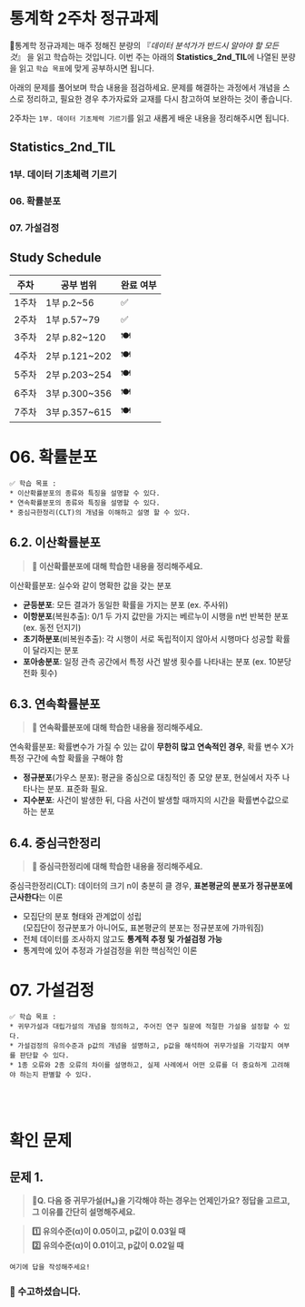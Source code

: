 # 통계학 2주차 정규과제

📌통계학 정규과제는 매주 정해진 분량의 『*데이터 분석가가 반드시 알아야 할 모든 것*』 을 읽고 학습하는 것입니다. 이번 주는 아래의 **Statistics_2nd_TIL**에 나열된 분량을 읽고 `학습 목표`에 맞게 공부하시면 됩니다.

아래의 문제를 풀어보며 학습 내용을 점검하세요. 문제를 해결하는 과정에서 개념을 스스로 정리하고, 필요한 경우 추가자료와 교재를 다시 참고하여 보완하는 것이 좋습니다.

2주차는 `1부. 데이터 기초체력 기르기`를 읽고 새롭게 배운 내용을 정리해주시면 됩니다.


## Statistics_2nd_TIL

### 1부. 데이터 기초체력 기르기
### 06. 확률분포
### 07. 가설검정

## Study Schedule

|주차 | 공부 범위     | 완료 여부 |
|----|----------------|----------|
|1주차| 1부 p.2~56     | ✅      |
|2주차| 1부 p.57~79    | ✅      | 
|3주차| 2부 p.82~120   | 🍽️      | 
|4주차| 2부 p.121~202  | 🍽️      | 
|5주차| 2부 p.203~254  | 🍽️      | 
|6주차| 3부 p.300~356  | 🍽️      | 
|7주차| 3부 p.357~615  | 🍽️      |

<!-- 여기까진 그대로 둬 주세요-->

# 06. 확률분포

```
✅ 학습 목표 :
* 이산확률분포의 종류와 특징을 설명할 수 있다.
* 연속확률분포의 종류와 특징을 설명할 수 있다. 
* 중심극한정리(CLT)의 개념을 이해하고 설명 할 수 있다.
```

## 6.2. 이산확률분포

> **🧚 이산확률분포에 대해 학습한 내용을 정리해주세요.**

<!--수식과 공식을 암기하기보다는 분포의 개념과 특성을 위주로 공부해주세요. 분석 대상의 데이터가 어떠한 확률분포의 특성을 가지고 있는지를 아는 것이 더 중요합니다.-->

이산확률분포: 실수와 같이 명확한 값을 갖는 분포   

- **균등분포**: 모든 결과가 동일한 확률을 가지는 분포 (ex. 주사위)
- **이항분포**(복원추출): 0/1 두 가지 값만을 가지는 베르누이 시행을 n번 반복한 분포 (ex. 동전 던지기)
- **초기하분포**(비복원추출): 각 시행이 서로 독립적이지 않아서 시행마다 성공할 확률이 달라지는 분포 
- **포아송분포**: 일정 관측 공간에서 특정 사건 발생 횟수를 나타내는 분포 (ex. 10분당 전화 횟수)

## 6.3. 연속확률분포

> **🧚 연속확률분포에 대해 학습한 내용을 정리해주세요.**

<!--수식과 공식을 암기하기보다는 분포의 개념과 특성을 위주로 공부해주세요. 분석 대상의 데이터가 어떠한 확률분포의 특성을 가지고 있는지를 아는 것이 더 중요합니다.-->

연속확률분포: 확률변수가 가질 수 있는 값이 **무한히 많고 연속적인 경우**, 확률 변수 X가 특정 구간에 속할 확률을 구해야 함   

- **정규분포**(가우스 분포): 평균을 중심으로 대칭적인 종 모양 분포, 현실에서 자주 나타나는 분포. 표준화 필요.  
- **지수분포**: 사건이 발생한 뒤, 다음 사건이 발생할 때까지의 시간을 확률변수값으로 하는 분포

  
## 6.4. 중심극한정리

> **🧚 중심극한정리에 대해 학습한 내용을 정리해주세요.**

중심극한정리(CLT): 데이터의 크기 n이 충분히 클 경우, **표본평균의 분포가 정규분포에 근사한다**는 이론

- 모집단의 분포 형태와 관계없이 성립  
  (모집단이 정규분포가 아니어도, 표본평균의 분포는 정규분포에 가까워짐)
- 전체 데이터를 조사하지 않고도 **통계적 추정 및 가설검정 가능**
- 통계학에 있어 추정과 가설검정을 위한 핵심적인 이론

# 07. 가설검정

```
✅ 학습 목표 :
* 귀무가설과 대립가설의 개념을 정의하고, 주어진 연구 질문에 적절한 가설을 설정할 수 있다.
* 가설검정의 유의수준과 p값의 개념을 설명하고, p값을 해석하여 귀무가설을 기각할지 여부를 판단할 수 있다.
* 1종 오류와 2종 오류의 차이를 설명하고, 실제 사례에서 어떤 오류를 더 중요하게 고려해야 하는지 판별할 수 있다.
```

<!-- 새롭게 배운 내용을 자유롭게 정리해주세요.-->



<br>
<br>

# 확인 문제

## 문제 1.

> **🧚Q. 다음 중 귀무가설(H₀)을 기각해야 하는 경우는 언제인가요? 정답을 고르고, 그 이유를 간단히 설명해주세요.**

> **1️⃣ 유의수준(α)이 0.05이고, p값이 0.03일 때   
2️⃣ 유의수준(α)이 0.01이고, p값이 0.02일 때**

```
여기에 답을 작성해주세요!
```

### 🎉 수고하셨습니다.
